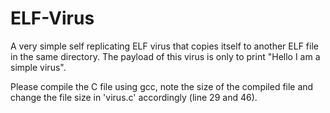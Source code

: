 # ELF-Virus
A very simple self replicating ELF virus that copies itself to another ELF file in the same directory. The payload of this virus is only to print "Hello I am a simple virus".


Please compile the C file using gcc, note the size of the compiled file and change the file size in 'virus.c' accordingly (line 29 and 46).
